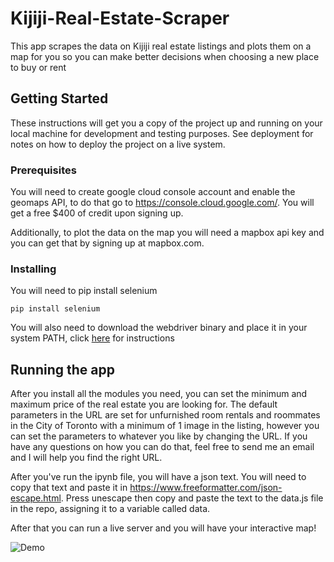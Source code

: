 # Kijiji-Real-Estate-Scraper
This app scrapes the data on Kijiji real estate listings and plots them on a map for you so you can make better decisions when choosing a new place to buy or rent

## Getting Started

These instructions will get you a copy of the project up and running on your local machine for development and testing purposes. See deployment for notes on how to deploy the project on a live system.

### Prerequisites

You will need to create google cloud console account and enable the geomaps API, to do that go to https://console.cloud.google.com/. You will get a free $400 of credit upon signing up.

Additionally, to plot the data on the map you will need a mapbox api key and you can get that by signing up at mapbox.com.

### Installing

You will need to pip install selenium

```
pip install selenium
```
You will also need to download the webdriver binary and place it in your system PATH, click [here](https://www.selenium.dev/documentation/en/selenium_installation/installing_webdriver_binaries/) for instructions 

## Running the app

After you install all the modules you need, you can set the minimum and maximum price of the real estate you are looking for. The default
parameters in the URL are set for unfurnished room rentals and roommates in the City of Toronto with a minimum of 1 image in the listing, however you can set the parameters to whatever you like by changing the URL.
If you have any questions on how you can do that, feel free to send me an email and I will help you find the right URL.

After you've run the ipynb file, you will have a json text. You will need to copy that text and paste it in https://www.freeformatter.com/json-escape.html. Press unescape then copy and paste the text to the data.js file in the repo, assigning it to a variable called data.

After that you can run a live server and you will have your interactive map! 

![Demo](images/demo.gif)

